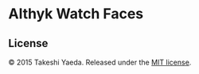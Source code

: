 Althyk Watch Faces
=========================

License
-------------------------
:copyright: 2015 Takeshi Yaeda. Released under the [MIT license](http://www.opensource.org/licenses/mit-license.php).
